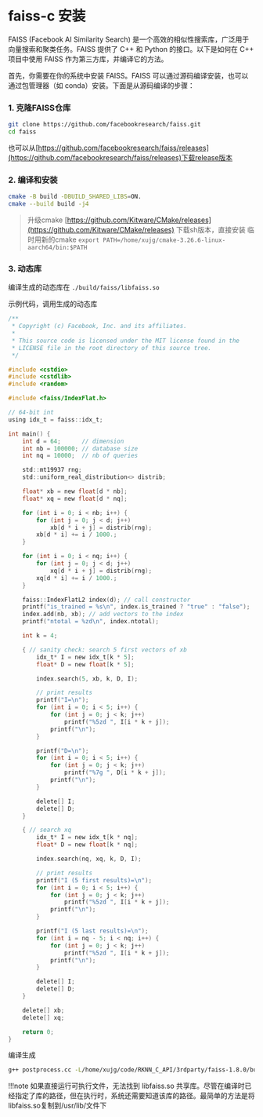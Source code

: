 
# faiss-c 安装

FAISS (Facebook AI Similarity Search) 是一个高效的相似性搜索库，广泛用于向量搜索和聚类任务。FAISS 提供了 C++ 和 Python 的接口。以下是如何在 C++ 项目中使用 FAISS 作为第三方库，并编译它的方法。

首先，你需要在你的系统中安装 FAISS。FAISS 可以通过源码编译安装，也可以通过包管理器（如 conda）安装。下面是从源码编译的步骤：

### 1. 克隆FAISS仓库

```bash
git clone https://github.com/facebookresearch/faiss.git
cd faiss

```

也可以从[https://github.com/facebookresearch/faiss/releases](https://github.com/facebookresearch/faiss/releases)下载release版本

### 2. 编译和安装

```bash
cmake -B build -DBUILD_SHARED_LIBS=ON.
cmake --build build -j4
```
> 升级cmake
> [https://github.com/Kitware/CMake/releases](https://github.com/Kitware/CMake/releases)
> 下载sh版本，直接安装
> 临时用新的cmake
> `export PATH=/home/xujg/cmake-3.26.6-linux-aarch64/bin:$PATH`


### 3. 动态库
编译生成的动态库在
`./build/faiss/libfaiss.so`


示例代码，调用生成的动态库
```c
/**
 * Copyright (c) Facebook, Inc. and its affiliates.
 *
 * This source code is licensed under the MIT license found in the
 * LICENSE file in the root directory of this source tree.
 */

#include <cstdio>
#include <cstdlib>
#include <random>

#include <faiss/IndexFlat.h>

// 64-bit int
using idx_t = faiss::idx_t;

int main() {
    int d = 64;      // dimension
    int nb = 100000; // database size
    int nq = 10000;  // nb of queries

    std::mt19937 rng;
    std::uniform_real_distribution<> distrib;

    float* xb = new float[d * nb];
    float* xq = new float[d * nq];

    for (int i = 0; i < nb; i++) {
        for (int j = 0; j < d; j++)
            xb[d * i + j] = distrib(rng);
        xb[d * i] += i / 1000.;
    }

    for (int i = 0; i < nq; i++) {
        for (int j = 0; j < d; j++)
            xq[d * i + j] = distrib(rng);
        xq[d * i] += i / 1000.;
    }

    faiss::IndexFlatL2 index(d); // call constructor
    printf("is_trained = %s\n", index.is_trained ? "true" : "false");
    index.add(nb, xb); // add vectors to the index
    printf("ntotal = %zd\n", index.ntotal);

    int k = 4;

    { // sanity check: search 5 first vectors of xb
        idx_t* I = new idx_t[k * 5];
        float* D = new float[k * 5];

        index.search(5, xb, k, D, I);

        // print results
        printf("I=\n");
        for (int i = 0; i < 5; i++) {
            for (int j = 0; j < k; j++)
                printf("%5zd ", I[i * k + j]);
            printf("\n");
        }

        printf("D=\n");
        for (int i = 0; i < 5; i++) {
            for (int j = 0; j < k; j++)
                printf("%7g ", D[i * k + j]);
            printf("\n");
        }

        delete[] I;
        delete[] D;
    }

    { // search xq
        idx_t* I = new idx_t[k * nq];
        float* D = new float[k * nq];

        index.search(nq, xq, k, D, I);

        // print results
        printf("I (5 first results)=\n");
        for (int i = 0; i < 5; i++) {
            for (int j = 0; j < k; j++)
                printf("%5zd ", I[i * k + j]);
            printf("\n");
        }

        printf("I (5 last results)=\n");
        for (int i = nq - 5; i < nq; i++) {
            for (int j = 0; j < k; j++)
                printf("%5zd ", I[i * k + j]);
            printf("\n");
        }

        delete[] I;
        delete[] D;
    }

    delete[] xb;
    delete[] xq;

    return 0;
}
```

编译生成
```bash
g++ postprocess.cc -L/home/xujg/code/RKNN_C_API/3rdparty/faiss-1.8.0/build/faiss -lfaiss -o test
```
!!!note
    如果直接运行可执行文件，无法找到 libfaiss.so 共享库。尽管在编译时已经指定了库的路径，但在执行时，系统还需要知道该库的路径。最简单的方法是将 libfaiss.so复制到/usr/lib/文件下


